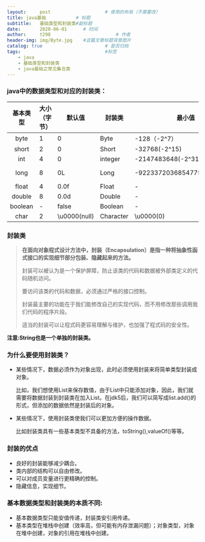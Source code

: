 ```yaml
---
layout:     post   				    # 使用的布局（不需要改）
title: java基础			# 标题 
subtitle:   基础类型和封装类#副标题
date:       2020-06-01		# 时间
author:     t298						# 作者
header-img: img/Byte.jpg 	#这篇文章标题背景图片
catalog: true 						# 是否归档
tags:								#标签
    - java
    - 基础类型和封装类
	- java基础之常见集合类
---
```




### java中的数据类型和对应的封装类：

| 基本类型 | 大小（字节） | 默认值       | 封装类    | 最小值                      | 最大值                       |
| :------: | ------------ | ------------ | --------- | --------------------------- | ---------------------------- |
|   byte   | 1            | 0            | Byte      | -128（-2^7）                | 127(2^7-1)                   |
|  short   | 2            | 0            | Short     | -32768(-2^15)               | 32767(2^15-1)                |
|   int    | 4            | 0            | integer   | -2147483648(-2^31)          | 2147483647(2^31-1)           |
|   long   | 8            | 0L           | Long      | -9223372036854775808(-2^63) | 9223372036854775808(-2^63-1) |
|  float   | 4            | 0.0f         | Float     | -                           | -                            |
|  double  | 8            | 0.0d         | Double    | -                           | -                            |
| boolean  | -            | false        | Boolean   | -                           | -                            |
|   char   | 2            | \u0000(null) | Character | \u0000(0)                   | \uffff(65536)                |



### 封装类

> **在面向对象程式设计方法中，封装（Encapsulation）是指一种将抽象性函式接口的实现细节部分包装、隐藏起来的方法。**
>
> 封装可以被认为是一个保护屏障，防止该类的代码和数据被外部类定义的代码随机访问。
>
> 要访问该类的代码和数据，必须通过严格的接口控制。
>
> 封装最主要的功能在于我们能修改自己的实现代码，而不用修改那些调用我们代码的程序片段。
>
> 适当的封装可以让程式码更容易理解与维护，也加强了程式码的安全性。

**注意:String也是一个单独的封装类。**





### 为什么要使用封装类？

- 某些情况下，数据必须作为对象出现，此时必须使用封装来将简单类型封装成对象。

  比如，我们想使用List来保存数值，由于List中只能添加对象，因此，我们就需要将数据封装到封装类在加入List。在jdk5后，我们可以简写成list.add()的形式，但添加的数据依然是封装后的对象。

  

- 某些情况下，使用封装类使我们可以更加方便的操作数据。

  比如封装类具有一些基本类型不具备的方法，toString(),valueOf()等等。



### 封装的优点

- 良好的封装能够减少耦合。
- 类内部的结构可以自由修改。
- 可以对成员变量进行更精确的控制。
- 隐藏信息，实现细节。



### 基本数据类型和封装类的本质不同:

- 基本数据类型只能安值传递，封装类安引用传递。
- 基本类型在堆栈中创建（效率高，但可能有内存泄漏问题）；对象类型，对象在堆中创建，对象的引用在堆栈中创建。